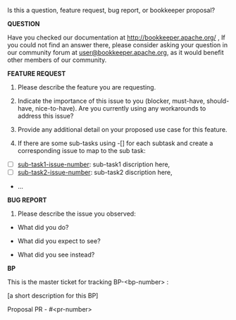 Is this a question, feature request, bug report, or bookkeeper proposal?

**QUESTION**

Have you checked our documentation at http://bookkeeper.apache.org/ , If you could not find an answer there, please consider asking your question in our community forum at user@bookkeeper.apache.org, as it would benefit other members of our community.


**FEATURE REQUEST**

1. Please describe the feature you are requesting.

2. Indicate the importance of this issue to you (blocker, must-have, should-have, nice-to-have). Are you currently using any workarounds to address this issue?

3. Provide any additional detail on your proposed use case for this feature.

4. If there are some sub-tasks using -[] for each subtask and create a corresponding issue to map to the sub task:
- [ ] [sub-task1-issue-number](example_sub_issue1_link_here): sub-task1 discription here, 
- [ ] [sub-task2-issue-number](example_sub_issue2_link_here): sub-task2 discription here,
- ...


**BUG REPORT**

1. Please describe the issue you observed:

- What did you do?

- What did you expect to see?

- What did you see instead?

**BP**

This is the master ticket for tracking BP-&lt;bp-number&gt; :

[a short description for this BP]

Proposal PR - #&lt;pr-number&gt;
